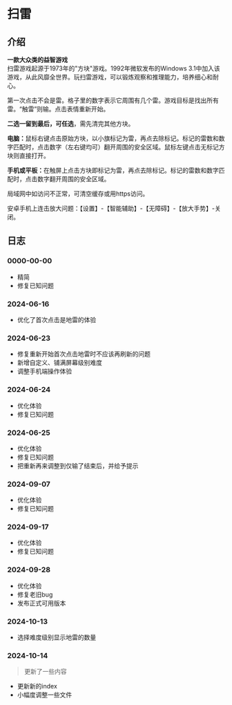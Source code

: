 # 扫雷

## 介绍

**一款大众类的益智游戏**  
扫雷游戏起源于1973年的"方块"游戏。1992年微软发布的Windows 3.1中加入该游戏，从此风靡全世界。玩扫雷游戏，可以锻炼观察和推理能力，培养细心和耐心。


第一次点击不会是雷。格子里的数字表示它周围有几个雷。游戏目标是找出所有雷。“触雷”则输。点击表情重新开始。

<b>二选一留到最后，可任选</b>，需先清完其他方块。

<b>电脑：</b>鼠标右键点击原始方块，以小旗标记为雷，再点去除标记。标记的雷数和数字匹配时，点击数字（左右键均可）翻开周围的安全区域。鼠标左键点击无标记方块则直接打开。

<b>手机或平板：</b>在触屏上点击方块即标记为雷，再点去除标记。标记的雷数和数字匹配时，点击数字翻开周围的安全区域。


局域网中如访问不正常，可清空缓存或用https访问。

安卓手机上连击放大问题：【设置】-【智能辅助】-【无障碍】-【放大手势】-关闭。

<!--苹果：【设置】-【通用】-【辅助功能】-【缩放】-关闭。-->


## 日志

### 0000-00-00
   - 精简
   - 修复已知问题

### 2024-06-16
   + 优化了首次点击是地雷的体验

### 2024-06-23
   + 修复重新开始首次点击地雷时不应该再刷新的问题
   + 新增自定义、铺满屏幕级别难度
   + 调整手机端操作体验

### 2024-06-24
   + 优化体验
   + 修复已知问题

### 2024-06-25
   + 优化体验
   + 修复已知问题
   + 把重新再来调整到仅输了结束后，并给予提示

### 2024-09-07
   + 优化体验
   + 修复已知问题

### 2024-09-17
   + 优化体验
   + 修复已知问题
   
### 2024-09-28
   + 优化体验
   + 修复老旧bug
   + 发布正式可用版本

### 2024-10-13
   + 选择难度级别显示地雷的数量

### 2024-10-14
   > 更新了一些内容
   + 更新新的index
   + 小幅度调整一些文件